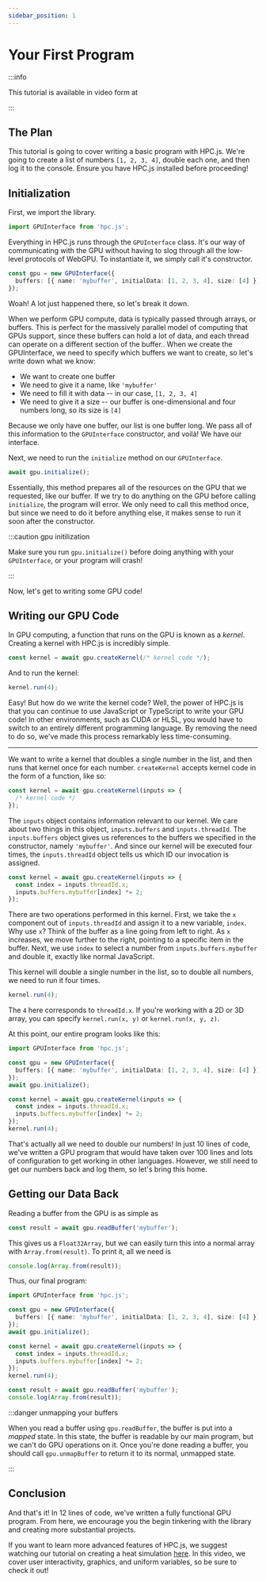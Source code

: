 ```yaml
---
sidebar_position: 1
---
```


# Your First Program

:::info

This tutorial is available in video form at

:::

## The Plan

This tutorial is going to cover writing a basic program with HPC.js. We're going to create a list of numbers `[1, 2, 3, 4]`, double each one, and then log it to the console. Ensure you have HPC.js installed before proceeding!

## Initialization

First, we import the library.

```ts
import GPUInterface from 'hpc.js';
```

Everything in HPC.js runs through the `GPUInterface` class. It's our way of communicating with the GPU without having to slog through all the low-level protocols of WebGPU. To instantiate it, we simply call it's constructor.

```ts
const gpu = new GPUInterface({
  buffers: [{ name: 'mybuffer', initialData: [1, 2, 3, 4], size: [4] }],
});
```

Woah! A lot just happened there, so let's break it down.

When we perform GPU compute, data is typically passed through arrays, or buffers. This is perfect for the massively parallel model of computing that GPUs support, since these buffers can hold a lot of data, and each thread can operate on a different section of the buffer.. When we create the GPUInterface, we need to specify which buffers we want to create, so let's write down what we know:

- We want to create one buffer
- We need to give it a name, like `'mybuffer'`
- We need to fill it with data -- in our case, `[1, 2, 3, 4]`
- We need to give it a size -- our buffer is one-dimensional and four numbers long, so its size is `[4]`

Because we only have one buffer, our list is one buffer long. We pass all of this information to the `GPUInterface` constructor, and voilà! We have our interface.

Next, we need to run the `initialize` method on our `GPUInterface`.

```ts
await gpu.initialize();
```

Essentially, this method prepares all of the resources on the GPU that we requested, like our buffer. If we try to do anything on the GPU before calling `initialize`, the program will error. We only need to call this method once, but since we need to do it before anything else, it makes sense to run it soon after the constructor.

:::caution gpu initilization

Make sure you run `gpu.initialize()` before doing anything with your `GPUInterface`, or your program will crash!

:::

Now, let's get to writing some GPU code!

## Writing our GPU Code

In GPU computing, a function that runs on the GPU is known as a _kernel_. Creating a kernel with HPC.js is incredibly simple.

```ts
const kernel = await gpu.createKernel(/* kernel code */);
```

And to run the kernel:

```ts
kernel.run(4);
```

Easy! But how do we write the kernel code? Well, the power of HPC.js is that you can continue to use JavaScript or TypeScript to write your GPU code! In other environments, such as CUDA or HLSL, you would have to switch to an entirely different programming language. By removing the need to do so, we've made this process remarkably less time-consuming.

---

We want to write a kernel that doubles a single number in the list, and then runs that kernel once for each number. `createKernel` accepts kernel code in the form of a function, like so:

```ts
const kernel = await gpu.createKernel(inputs => {
  /* kernel code */
});
```

The `inputs` object contains information relevant to our kernel. We care about two things in this object, `inputs.buffers` and `inputs.threadId`. The `inputs.buffers` object gives us references to the buffers we specified in the constructor, namely `'mybuffer'`. And since our kernel will be executed four times, the `inputs.threadId` object tells us which ID our invocation is assigned.

```ts
const kernel = await gpu.createKernel(inputs => {
  const index = inputs.threadId.x;
  inputs.buffers.mybuffer[index] *= 2;
});
```

There are two operations performed in this kernel. First, we take the `x` component out of `inputs.threadId` and assign it to a new variable, `index`. Why use `x`? Think of the buffer as a line going from left to right. As `x` increases, we move further to the right, pointing to a specific item in the buffer. Next, we use `index` to select a number from `inputs.buffers.mybuffer` and double it, exactly like normal JavaScript.

This kernel will double a single number in the list, so to double all numbers, we need to run it four times.

```ts
kernel.run(4);
```

The `4` here corresponds to `threadId.x`. If you're working with a 2D or 3D array, you can specify `kernel.run(x, y)` or `kernel.run(x, y, z)`.

At this point, our entire program looks like this:

```ts
import GPUInterface from 'hpc.js';

const gpu = new GPUInterface({
  buffers: [{ name: 'mybuffer', initialData: [1, 2, 3, 4], size: [4] }],
});
await gpu.initialize();

const kernel = await gpu.createKernel(inputs => {
  const index = inputs.threadId.x;
  inputs.buffers.mybuffer[index] *= 2;
});
kernel.run(4);
```

That's actually all we need to double our numbers! In just 10 lines of code, we've written a GPU program that would have taken over 100 lines and lots of configuration to get working in other languages. However, we still need to get our numbers back and log them, so let's bring this home.

## Getting our Data Back

Reading a buffer from the GPU is as simple as

```ts
const result = await gpu.readBuffer('mybuffer');
```

This gives us a `Float32Array`, but we can easily turn this into a normal array with `Array.from(result)`. To print it, all we need is

```ts
console.log(Array.from(result));
```

Thus, our final program:

```ts
import GPUInterface from 'hpc.js';

const gpu = new GPUInterface({
  buffers: [{ name: 'mybuffer', initialData: [1, 2, 3, 4], size: [4] }],
});
await gpu.initialize();

const kernel = await gpu.createKernel(inputs => {
  const index = inputs.threadId.x;
  inputs.buffers.mybuffer[index] *= 2;
});
kernel.run(4);

const result = await gpu.readBuffer('mybuffer');
console.log(Array.from(result));
```

:::danger unmapping your buffers

When you read a buffer using `gpu.readBuffer`, the buffer is put into a _mapped_ state. In this state, the buffer is readable by our main program, but we can't do GPU operations on it. Once you're done reading a buffer, you should call `gpu.unmapBuffer` to return it to its normal, unmapped state.

:::

## Conclusion

And that's it! In 12 lines of code, we've written a fully functional GPU program. From here, we encourage you the begin tinkering with the library and creating more substantial projects.

If you want to learn more advanced features of HPC.js, we suggest watching our tutorial on creating a heat simulation [here](/). In this video, we cover user interactivity, graphics, and uniform variables, so be sure to check it out!
